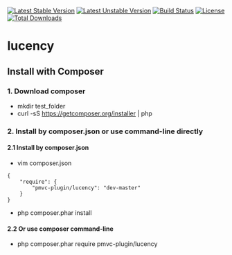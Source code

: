 [![Latest Stable Version](https://poser.pugx.org/pmvc-plugin/lucency/v/stable)](https://packagist.org/packages/pmvc-plugin/lucency) 
[![Latest Unstable Version](https://poser.pugx.org/pmvc-plugin/lucency/v/unstable)](https://packagist.org/packages/pmvc-plugin/lucency) 
[![Build Status](https://travis-ci.org/pmvc-plugin/lucency.svg?branch=master)](https://travis-ci.org/pmvc-plugin/lucency)
[![License](https://poser.pugx.org/pmvc-plugin/lucency/license)](https://packagist.org/packages/pmvc-plugin/lucency)
[![Total Downloads](https://poser.pugx.org/pmvc-plugin/lucency/downloads)](https://packagist.org/packages/pmvc-plugin/lucency) 

lucency
===============

## Install with Composer
### 1. Download composer
   * mkdir test_folder
   * curl -sS https://getcomposer.org/installer | php

### 2. Install by composer.json or use command-line directly
#### 2.1 Install by composer.json
   * vim composer.json
```
{
    "require": {
        "pmvc-plugin/lucency": "dev-master"
    }
}
```
   * php composer.phar install

#### 2.2 Or use composer command-line
   * php composer.phar require pmvc-plugin/lucency

